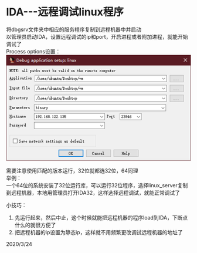 # IDA---远程调试linux程序

将dbgsrv文件夹中相应的服务程序复制到远程机器中并启动  
以管理员启动IDA，设置远程调试的ip和port，开启进程或者附加进程，就能开始调试了  
Process options设置：  
![Process options设置](images/process_options.png)  

需要注意使用匹配的版本运行，32位就都选32位，64同理  
举例：  
一个64位的系统安装了32位运行库，可以运行32位程序，选择linux_server复制到远程机器，本地用管理员打开IDA32，这样选择远程调试，就能正常调试了  

小技巧：  
1. 先运行起来，然后中止，这个时候就能把远程机器的程序load到IDA，下断点什么的就很方便了
2. 把远程机器的ip设置为静态ip，这样就不用频繁更改调试远程机器的地址了


2020/3/24  
